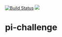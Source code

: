 [![Build Status](http://ec2-18-190-172-231.us-east-2.compute.amazonaws.com/buildStatus/icon?job=pi-challenge)](http://ec2-18-190-172-231.us-east-2.compute.amazonaws.com/job/pi-challenge/)
<a href='http://ec2-18-190-172-231.us-east-2.compute.amazonaws.com/job/pi-challenge/'><img src='http://ec2-18-190-172-231.us-east-2.compute.amazonaws.com/buildStatus/icon?job=pi-challenge'></a>
# pi-challenge
